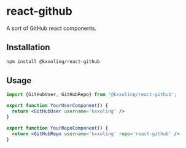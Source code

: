 # react-github

A sort of GitHub react components.

## Installation

```bash
npm install @kxxoling/react-github
```

## Usage

```jsx
import {GitHubUser, GitHubRepo} from '@kxxoling/react-github';

export function YourUserComponent() {
  return <GitHubUser username='kxxoling' />
}

export function YourRepoComponent() {
  return <GitHubRepo username='kxxoling' repo='react-github' />
}
```
